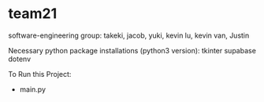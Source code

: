 # team21
software-engineering group: takeki, jacob, yuki, kevin lu, kevin van, Justin

Necessary python package installations (python3 version): 
tkinter
supabase
dotenv


To Run this Project: 
- main.py
  
